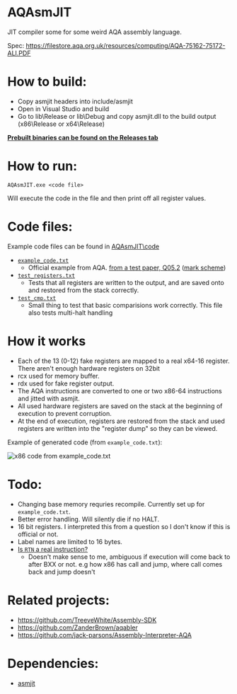 # AQAsmJIT

JIT compiler some for some weird AQA assembly language. 

Spec: https://filestore.aqa.org.uk/resources/computing/AQA-75162-75172-ALI.PDF

# How to build:
* Copy asmjit headers into include/asmjit
* Open in Visual Studio and build
* Go to lib\Release or lib\Debug and copy asmjit.dll to the build output (x86\Release or x64\Release)

**[Prebuilt binaries can be found on the Releases tab](https://github.com/ZingBallyhoo/AQAsmJIT/releases)**

# How to run:
`AQAsmJIT.exe <code file>`

Will execute the code in the file and then print off all register values.

# Code files:
Example code files can be found in [AQAsmJIT\code](https://github.com/ZingBallyhoo/AQAsmJIT/tree/master/AQAsmJIT/code)
* [`example_code.txt`](https://github.com/ZingBallyhoo/AQAsmJIT/blob/master/AQAsmJIT/code/example_code.txt)
  * Official example from AQA. [from a test paper, Q05.2](https://filestore.aqa.org.uk/sample-papers-and-mark-schemes/2017/june/AQA-75172-QP-JUN17.PDF) ([mark scheme](https://filestore.aqa.org.uk/sample-papers-and-mark-schemes/2017/june/AQA-75172-W-MS-JUN17.PDF))
* [`test_registers.txt`](https://github.com/ZingBallyhoo/AQAsmJIT/blob/master/AQAsmJIT/code/test_registers.txt)
  * Tests that all registers are written to the output, and are saved onto and restored from the stack correctly.
* [`test_cmp.txt`](https://github.com/ZingBallyhoo/AQAsmJIT/blob/master/AQAsmJIT/code/test_cmp.txt)
  * Small thing to test that basic comparisions work correctly. This file also tests multi-halt handling

# How it works
* Each of the 13 (0-12) fake registers are mapped to a real x64-16 register. There aren't enough hardware registers on 32bit
* rcx used for memory buffer.
* rdx used for fake register output.
* The AQA instructions are converted to one or two x86-64 instructions and jitted with asmjit.
* All used hardware registers are saved on the stack at the beginning of execution to prevent corruption.
* At the end of execution, registers are restored from the stack and used registers are written into the "register dump" so they can be viewed.

Example of generated code (from `example_code.txt`):

![x86 code from example_code.txt](https://i.imgur.com/FAtm8Wp.png)

# Todo:
* Changing base memory requries recompile. Currently set up for `example_code.txt`.
* Better error handling. Will silently die if no HALT.
* 16 bit registers. I interpreted this from a question so I don't know if this is official or not.
* Label names are limited to 16 bytes.
* [Is `RTN` a real instruction?](https://github.com/TreeveWhite/Assembly-SDK/blob/master/AssemblyEmmulator/bin/Debug/backend.py#L227)
  * Doesn't make sense to me, ambiguous if execution will come back to after BXX or not. e.g how x86 has call and jump, where call comes back and jump doesn't

# Related projects:
* https://github.com/TreeveWhite/Assembly-SDK
* https://github.com/ZanderBrown/aqabler
* https://github.com/jack-parsons/Assembly-Interpreter-AQA

# Dependencies:
* [asmjit](https://github.com/asmjit/asmjit)

